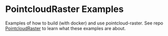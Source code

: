 # PointcloudRaster Examples

Examples of how to build (with docker) and use pointcloud-raster. See repo [PointcloudRaster](https://github.com/manlito/pointcloud-raster) to learn what these examples are about.

